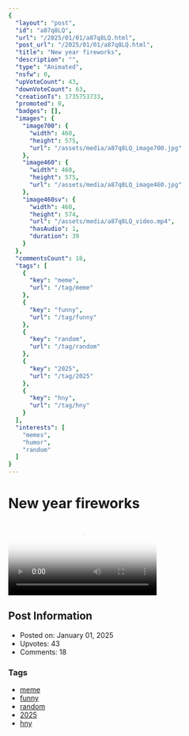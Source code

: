 ```yaml
---
{
  "layout": "post",
  "id": "a87q8LQ",
  "url": "/2025/01/01/a87q8LQ.html",
  "post_url": "/2025/01/01/a87q8LQ.html",
  "title": "New year fireworks",
  "description": "",
  "type": "Animated",
  "nsfw": 0,
  "upVoteCount": 43,
  "downVoteCount": 63,
  "creationTs": 1735753733,
  "promoted": 0,
  "badges": [],
  "images": {
    "image700": {
      "width": 460,
      "height": 575,
      "url": "/assets/media/a87q8LQ_image700.jpg"
    },
    "image460": {
      "width": 460,
      "height": 575,
      "url": "/assets/media/a87q8LQ_image460.jpg"
    },
    "image460sv": {
      "width": 460,
      "height": 574,
      "url": "/assets/media/a87q8LQ_video.mp4",
      "hasAudio": 1,
      "duration": 39
    }
  },
  "commentsCount": 18,
  "tags": [
    {
      "key": "meme",
      "url": "/tag/meme"
    },
    {
      "key": "funny",
      "url": "/tag/funny"
    },
    {
      "key": "random",
      "url": "/tag/random"
    },
    {
      "key": "2025",
      "url": "/tag/2025"
    },
    {
      "key": "hny",
      "url": "/tag/hny"
    }
  ],
  "interests": [
    "memes",
    "humor",
    "random"
  ]
}
---
```


# New year fireworks

<video controls playsinline loop poster="/assets/media/a87q8LQ_image460.jpg">
  <source src="/assets/media/a87q8LQ_video.mp4" type="video/mp4">
  Your browser does not support the video tag.
</video>

## Post Information

- Posted on: January 01, 2025
- Upvotes: 43
- Comments: 18

### Tags

- [meme](/tag/meme)
- [funny](/tag/funny)
- [random](/tag/random)
- [2025](/tag/2025)
- [hny](/tag/hny)
